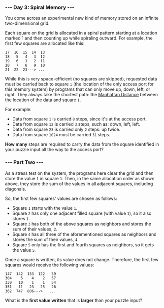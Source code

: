 ### --- Day 3: Spiral Memory ---

You come across an experimental new kind of memory stored on an infinite two-dimensional grid.

Each square on the grid is allocated in a spiral pattern starting at a location marked 1 and then counting up while spiraling outward. For example, the first few squares are allocated like this:

```
17  16  15  14  13
18   5   4   3  12
19   6   1   2  11
20   7   8   9  10
21  22  23---> ...
```

While this is very space-efficient (no squares are skipped), requested data must be carried back to square `1` (the location of the only access port for this memory system) by programs that can only move up, down, left, or right. They always take the shortest path: the [Manhattan Distance](https://en.wikipedia.org/wiki/Taxicab_geometry) between the location of the data and square `1`.

For example:

* Data from square `1` is carried `0` steps, since it's at the access port.
* Data from square `12` is carried `3` steps, such as: down, left, left.
* Data from square `23` is carried only `2` steps: up twice.
* Data from square `1024` must be carried `31` steps.

**How many** steps are required to carry the data from the square identified in your puzzle input all the way to the access port?

### --- Part Two ---

As a stress test on the system, the programs here clear the grid and then store the value `1` in square `1`. Then, in the same allocation order as shown above, they store the sum of the values in all adjacent squares, including diagonals.

So, the first few squares' values are chosen as follows:

* Square `1` starts with the value `1`.
* Square `2` has only one adjacent filled square (with value `1`), so it also stores `1`.
* Square `3` has both of the above squares as neighbors and stores the sum of their values, `2`.
* Square `4` has all three of the aforementioned squares as neighbors and stores the sum of their values, `4`.
* Square `5` only has the first and fourth squares as neighbors, so it gets the value `5`.

Once a square is written, its value does not change. Therefore, the first few squares would receive the following values:

```
147  142  133  122   59
304    5    4    2   57
330   10    1    1   54
351   11   23   25   26
362  747  806--->   ...
```

What is the **first value written** that is **larger** than your puzzle input?
